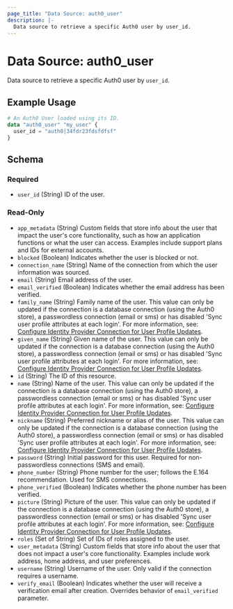 ```yaml
---
page_title: "Data Source: auth0_user"
description: |-
  Data source to retrieve a specific Auth0 user by user_id.
---
```


# Data Source: auth0_user

Data source to retrieve a specific Auth0 user by `user_id`.

## Example Usage

```terraform
# An Auth0 User loaded using its ID.
data "auth0_user" "my_user" {
  user_id = "auth0|34fdr23fdsfdfsf"
}
```

<!-- schema generated by tfplugindocs -->
## Schema

### Required

- `user_id` (String) ID of the user.

### Read-Only

- `app_metadata` (String) Custom fields that store info about the user that impact the user's core functionality, such as how an application functions or what the user can access. Examples include support plans and IDs for external accounts.
- `blocked` (Boolean) Indicates whether the user is blocked or not.
- `connection_name` (String) Name of the connection from which the user information was sourced.
- `email` (String) Email address of the user.
- `email_verified` (Boolean) Indicates whether the email address has been verified.
- `family_name` (String) Family name of the user. This value can only be updated if the connection is a database connection (using the Auth0 store), a passwordless connection (email or sms) or has disabled 'Sync user profile attributes at each login'. For more information, see: [Configure Identity Provider Connection for User Profile Updates](https://auth0.com/docs/manage-users/user-accounts/user-profiles/configure-connection-sync-with-auth0).
- `given_name` (String) Given name of the user. This value can only be updated if the connection is a database connection (using the Auth0 store), a passwordless connection (email or sms) or has disabled 'Sync user profile attributes at each login'. For more information, see: [Configure Identity Provider Connection for User Profile Updates](https://auth0.com/docs/manage-users/user-accounts/user-profiles/configure-connection-sync-with-auth0).
- `id` (String) The ID of this resource.
- `name` (String) Name of the user. This value can only be updated if the connection is a database connection (using the Auth0 store), a passwordless connection (email or sms) or has disabled 'Sync user profile attributes at each login'. For more information, see: [Configure Identity Provider Connection for User Profile Updates](https://auth0.com/docs/manage-users/user-accounts/user-profiles/configure-connection-sync-with-auth0).
- `nickname` (String) Preferred nickname or alias of the user. This value can only be updated if the connection is a database connection (using the Auth0 store), a passwordless connection (email or sms) or has disabled 'Sync user profile attributes at each login'. For more information, see: [Configure Identity Provider Connection for User Profile Updates](https://auth0.com/docs/manage-users/user-accounts/user-profiles/configure-connection-sync-with-auth0).
- `password` (String) Initial password for this user. Required for non-passwordless connections (SMS and email).
- `phone_number` (String) Phone number for the user; follows the E.164 recommendation. Used for SMS connections.
- `phone_verified` (Boolean) Indicates whether the phone number has been verified.
- `picture` (String) Picture of the user. This value can only be updated if the connection is a database connection (using the Auth0 store), a passwordless connection (email or sms) or has disabled 'Sync user profile attributes at each login'. For more information, see: [Configure Identity Provider Connection for User Profile Updates](https://auth0.com/docs/manage-users/user-accounts/user-profiles/configure-connection-sync-with-auth0).
- `roles` (Set of String) Set of IDs of roles assigned to the user.
- `user_metadata` (String) Custom fields that store info about the user that does not impact a user's core functionality. Examples include work address, home address, and user preferences.
- `username` (String) Username of the user. Only valid if the connection requires a username.
- `verify_email` (Boolean) Indicates whether the user will receive a verification email after creation. Overrides behavior of `email_verified` parameter.


